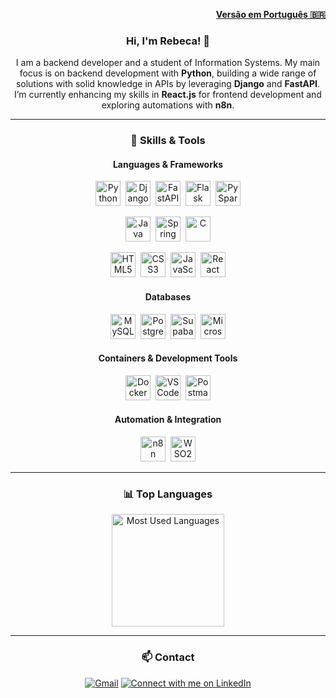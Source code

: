 <p align="right">
  <a href="./README.ptbr.md"><strong>Versão em Português 🇧🇷</strong></a>
</p>

<div align="center">

### Hi, I'm Rebeca! 👋

<p>I am a backend developer and a student of Information Systems. My main focus is on backend development with <strong>Python</strong>, building a wide range of solutions with solid knowledge in APIs by leveraging <strong>Django</strong> and <strong>FastAPI</strong>. I’m currently enhancing my skills in <strong>React.js</strong> for frontend development and exploring automations with <strong>n8n</strong>.</p>

---

### 🚀 Skills & Tools

#### **Languages & Frameworks**
<p>
  <img src="https://skillicons.dev/icons?i=python" height="40" alt="Python" title="Python"/>&nbsp;
  <img src="https://skillicons.dev/icons?i=django" height="40" alt="Django" title="Django"/>&nbsp;
  <img src="https://skillicons.dev/icons?i=fastapi" height="40" alt="FastAPI" title="FastAPI"/>&nbsp;
  <img src="https://skillicons.dev/icons?i=flask" height="40" alt="Flask" title="Flask"/>&nbsp;
  <img src="https://img.shields.io/badge/PySpark-E25A1C?style=for-the-badge&logo=apache-spark&logoColor=white" height="40" alt="PySpark" title="PySpark"/>
</p>
<p>
  <img src="https://skillicons.dev/icons?i=java" height="40" alt="Java" title="Java"/>&nbsp;
  <img src="https://skillicons.dev/icons?i=spring" height="40" alt="Spring Boot" title="Spring Boot"/>&nbsp;
  <img src="https://skillicons.dev/icons?i=c" height="40" alt="C" title="C"/>
</p>
<p>
  <img src="https://skillicons.dev/icons?i=html" height="40" alt="HTML5" title="HTML5"/>&nbsp;
  <img src="https://skillicons.dev/icons?i=css" height="40" alt="CSS3" title="CSS3"/>&nbsp;
  <img src="https://skillicons.dev/icons?i=javascript" height="40" alt="JavaScript" title="JavaScript"/>&nbsp;
  <img src="https://skillicons.dev/icons?i=react" height="40" alt="React" title="React"/>
</p>

#### **Databases**
<p>
  <img src="https://skillicons.dev/icons?i=mysql" height="40" alt="MySQL" title="MySQL"/>&nbsp;
  <img src="https://skillicons.dev/icons?i=postgres" height="40" alt="PostgreSQL" title="PostgreSQL"/>&nbsp;
  <img src="https://skillicons.dev/icons?i=supabase" height="40" alt="Supabase" title="Supabase"/>&nbsp;
  <img src="https://img.shields.io/badge/SQL_Server-CC2927?style=for-the-badge&logo=microsoft-sql-server&logoColor=white" height="40" alt="Microsoft SQL Server" title="Microsoft SQL Server"/>
</p>

#### **Containers & Development Tools**
<p>
  <img src="https://skillicons.dev/icons?i=docker" height="40" alt="Docker" title="Docker"/>&nbsp;
  <img src="https://skillicons.dev/icons?i=vscode" height="40" alt="VS Code" title="VS Code"/>&nbsp;
  <img src="https://skillicons.dev/icons?i=postman" height="40" alt="Postman" title="Postman"/>
</p>

#### **Automation & Integration**
<p>
  <img src="https://img.shields.io/badge/n8n-1A0433?style=for-the-badge&logo=n8n&logoColor=white" height="40" alt="n8n" title="n8n"/>&nbsp;
  <img src="https://img.shields.io/badge/WSO2-FF7300?style=for-the-badge&logo=wso2&logoColor=white" height="40" alt="WSO2" title="WSO2"/>
</p>

---

### 📊 Top Languages

<a href="https://github.com/rebecamacedosoares">
  <img height="180em" src="https://github-readme-stats.vercel.app/api/top-langs/?username=rebecamacedosoares&layout=compact&langs_count=7&theme=dracula" title="Most Used Languages"/>
</a>

---

### 📫 Contact

<p>
  <a href="mailto:rebecamssilva@gmail.com" target="_blank"><img src="https://img.shields.io/badge/Gmail-D14836?style=for-the-badge&logo=gmail&logoColor=white" alt="Gmail" title="Send me an Email"></a>
  <a href="https://www.linkedin.com/in/rebeca-de-macedo-soares-e-silva-757098217/" target="_blank"><img src="https://img.shields.io/badge/-LinkedIn-%230077B5?style=for-the-badge&logo=linkedin&logoColor=white" target="_blank" title="Connect with me on LinkedIn"></a>
</p>

</div>
